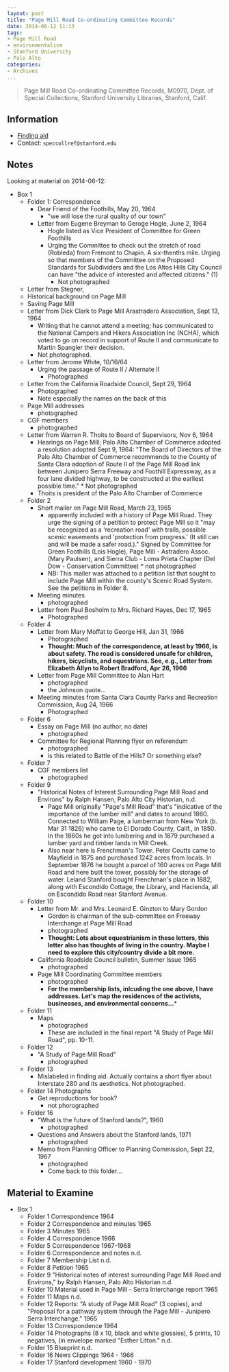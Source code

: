 ```yaml
---
layout: post
title: "Page Mill Road Co-ordinating Committee Records"
date: 2014-06-12 11:13
tags:
- Page Mill Road
- environmentalism 
- Stanford University
- Palo Alto
categories: 
- Archives
...
```


> Page Mill Road Co-ordinating Committee Records, M0970, Dept. of Special Collections, Stanford University Libraries, Stanford, Calif.

Information
-----------

* [Finding aid](http://www.oac.cdlib.org/findaid/ark:/13030/tf0k4000vb/entire_text/)
* Contact: `speccollref@stanford.edu`

Notes
-----

Looking at material on 2014-06-12:

* Box 1
    * Folder 1: Correspondence
      * Dear Friend of the Foothills, May 20, 1964
        * "we will lose the rural quality of our town"
      * Letter from Eugene Breyman to Geroge Hogle, June 2, 1964
        * Hogle listed as Vice President of Committee for Green Foothills
        * Urging the Committee to check out the stretch of road (Robleda) from
          Fremont to Chapin. A six-thenths mile. Urging so that members of the
          Committee on the Proposed Standards for Subdividers and the Los Altos
          Hills City Council can have "the advice of interested and affected
          citizens." (1)
            * Not photographed
    * Letter from Stegner,
    * Historical background on Page Mill
    * Saving Page Mill
    * Letter from Dick Clark to Page Mill Arastradero Association, Sept 13,
    1964
        * Writing that he cannot attend a meeting; has communicated to the
          National Campers and Hikers Association Inc (NCHA), which voted to go on
          record in support of Route II and communicate to Martin Spangler their
          decision.
        * Not photographed.
    * Letter from Jerome White, 10/16/64
        * Urging the passage of Route II / Alternate II
            * Photographed
    * Letter from the California Roadside Council, Sept 29, 1964
        * Photographed
        * Note especially the names on the back of this
    * Page Mill addresses
        * photographed
    * CGF members
        * photographed
    * Letter from Warren R. Thoits to Board of Supervisors, Nov 6, 1964
        * Hearings on Page Mill; Palo Alto Chamber of Commerce adopted a
          resolution adopted Sept 9, 1964: "The Board of Directors of the Palo Alto
          Chamber of Commerce recommends to the County of Santa Clara adoption of
          Route II of the Page Mill Road link between Junipero Serra Freeway and
          Foothill Expressway, as a four lane divided highway, to be constructed
          at the earliest possible time."
              * Not photographed
        * Thoits is president of the Palo Alto Chamber of Commerce
  * Folder 2
      * Short mailer on Page Mill Road, March 23, 1965
        * apparently included with a history of Page Mill Road. They urge the
          signing of a petition to protect Page Mill so it "may be recognized as a
          'recreation road' with trails, possible scenic easements and 'protection
          from progress.' (It still can and will be made a safer road.)." Signed
          by Committee for Green Foothills (Lois Hogle), Page Mill - Astradero
          Assoc. (Mary Paulsen), and Sierra Club - Loma Prieta Chapter (Del Dow -
          Conservation Committee)
              * not photographed
        * NB: This mailer was attached to a petition list that sought to include
          Page Mill within the county's Scenic Road System. See the petitions in
          Folder 8.
      * Meeting minutes
        * photographed
      * Letter from Paul Bosholm to Mrs. Richard Hayes, Dec 17, 1965
        * Photographed
  * Folder 4
      * Letter from Mary Moffat to George Hill, Jan 31, 1966
        * Photographed
        * **Thought: Much of the correspondence, at least by 1966, is about
          safety. The road is considered unsafe for children, hikers, bicyclists,
          and equestrians. See, e.g., Letter from Elizabeth Allyn to Robert
          Bradford, Apr 26, 1966**
      * Letter from Page Mill Committee to Alan Hart
          * photographed
          * the Johnson quote...
      * Meeting minutes from Santa Clara County Parks and Recreation Commission,
        Aug 24, 1966
          * Photographed
  * Folder 6
      * Essay on Page Mill (no author, no date)
          * photographed
      * Committee for Regional Planning flyer on referendum
          * photographed
          * is this related to Battle of the Hills? Or something else?
  * Folder 7
      * CGF members list
          * photographed
  * Folder 9
      * "Historical Notes of Interest Surrounding Page Mill Road and Environs"
        by Ralph Hansen, Palo Alto City Historian, n.d.
          * Page Mill originally "Page's Mill Road" that's "indicative of the
            importance of the lumber mill" and dates to around 1860. Connected to
            William Page, a lumberman from New York (b. Mar 31 1826) who came to El
            Dorado County, Calif., in 1850. In the 1860s he got into lumbering and
            in 1879 purchased a lumber yard and timber lands in Mill Creek.
          * Also near here is Frenchman's Tower. Peter Coutts came to Mayfield in
            1875 and purchased 1242 acres from locals. In September 1876 he bought a
            parcel of 160 acres on Page Mill Road and here built the tower,
            possibly for the storage of water. Leland Stanford bought Frenchman's
            place in 1882, along with Escondido Cottage, the Library, and Hacienda,
            all on Escondido Road near Stanford Avenue.
  * Folder 10
      * Letter from Mr. and Mrs. Leonard E. Ginzton to Mary Gordon
          * Gordon is chairman of the sub-committee on Freeway Interchange at Page
            Mill Road
          * photographed
          * **Thought: Lots about equestrianism in these letters, this letter also
            has thoughts of living in the country. Maybe I need to explore this
            city/country divide a bit more.**
      * California Roadside Council bulletin, Summer Issue 1965
          * photographed
      * Page Mill Coordinating Committee members
          * photographed
          * **For the membership lists, inlcuding the one above, I have addresses.
            Let's map the residences of the activists, businesses, and environmental
            concerns...***
  * Folder 11
      * Maps
          * photographed
          * These are included in the final report "A Study of Page Mill Road",
            pp. 10-11.
  * Folder 12
      * "A Study of Page Mill Road"
          * photographed
  * Folder 13
      * Mislabeled in finding aid. Actually contains a short flyer about
        Interstate 280 and its aesthetics. Not photographed.
  * Folder 14 Photographs
      * Get reproductions for book?
          * not phorographed
  * Folder 16
      * "What is the future of Stanford lands?", 1960
          * photographed
      * Questions and Answers about the Stanford lands, 1971
          * photographed
      * Memo from Planning Officer to Planning Commission, Sept 22, 1967
          * photographed
          * Come back to this folder...

Material to Examine
-------------------

* Box 1
    * Folder 1 Correspondence 1964
    * Folder 2 Correspondence and minutes 1965
    * Folder 3 Minutes 1965
    * Folder 4 Correspondence 1966
    * Folder 5 Correspondence 1967-1968
    * Folder 6 Correspondence and notes n.d.
    * Folder 7 Membership List n.d.
    * Folder 8 Petition 1965
    * Folder 9 "Historical notes of interest surrounding Page Mill Road and Environs," by Ralph Hansen, Palo Alto Historian n.d.
    * Folder 10 Material used in Page Mill - Serra Interchange report 1965
    * Folder 11 Maps n.d.
    * Folder 12 Reports: "A study of Page Mill Road" (3 copies), and "Proposal for a pathway system through the Page Mill - Junipero Serra Interchange." 1965
    * Folder 13 Correspondence 1964
    * Folder 14 Photographs (8 x 10, black and white glossies), 5 prints, 10 negatives, (in envelope marked "Esther Litton." n.d.
    * Folder 15 Blueprint n.d.
    * Folder 16 News Clippings 1964 - 1966
    * Folder 17 Stanford development 1960 - 1970

